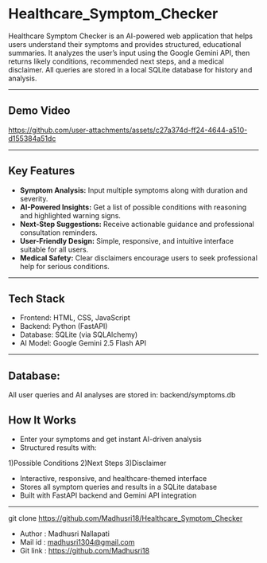 # Healthcare_Symptom_Checker
Healthcare Symptom Checker is an AI-powered web application that helps users understand their symptoms and provides structured, educational summaries.
It analyzes the user’s input using the Google Gemini API, then returns likely conditions, recommended next steps, and a medical disclaimer.
All queries are stored in a local SQLite database for history and analysis.

---
## Demo Video

https://github.com/user-attachments/assets/c27a374d-ff24-4644-a510-d155384a51dc

---
## Key Features
- **Symptom Analysis:** Input multiple symptoms along with duration and severity.  
- **AI-Powered Insights:** Get a list of possible conditions with reasoning and highlighted warning signs.  
- **Next-Step Suggestions:** Receive actionable guidance and professional consultation reminders.   
- **User-Friendly Design:** Simple, responsive, and intuitive interface suitable for all users.  
- **Medical Safety:** Clear disclaimers encourage users to seek professional help for serious conditions.

---

## Tech Stack
- Frontend: HTML, CSS, JavaScript
- Backend: Python (FastAPI)
- Database: SQLite (via SQLAlchemy)
- AI Model: Google Gemini 2.5 Flash API

---
## Database:
All user queries and AI analyses are stored in:
backend/symptoms.db

## How It Works

- Enter your symptoms and get instant AI-driven analysis
- Structured results with:

1)Possible Conditions
2)Next Steps
3)Disclaimer

- Interactive, responsive, and healthcare-themed interface
- Stores all symptom queries and results in a SQLite database
- Built with FastAPI backend and Gemini API integration

---

git clone https://github.com/Madhusri18/Healthcare_Symptom_Checker

- Author : Madhusri Nallapati
- Mail id : madhusri1304@gmail.com
- Git link : https://github.com/Madhusri18

